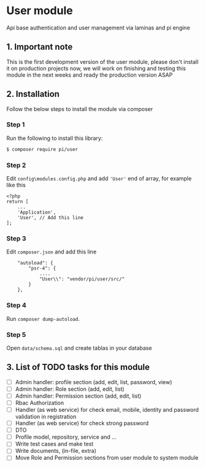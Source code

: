 # User module 
Api base authentication and user management via laminas and pi engine

## 1. Important note
This is the first development version of the user module, please don't install it on production projects now, we will work on finishing and testing this module in the next weeks and ready the production version ASAP

## 2. Installation
Follow the below steps to install the module via composer

### Step 1
Run the following to install this library:

```bash
$ composer require pi/user
```

### Step 2
Edit `config\modules.config.php` and add `'User'` end of array, for example like this

```
<?php
return [
    ...
    'Application',
    'User', // Add this line
];

```

### Step 3
Edit `composer.json` and add this line

```
    "autoload": {
        "psr-4": {
            ....
            "User\\": "vendor/pi/user/src/"
        }
    },
```

### Step 4
Run `composer dump-autoload`.

### Step 5
Open `data/schema.sql` and create tablas in your database

## 3. List of TODO tasks for this module

* [ ] Admin handler: profile section (add, edit, list, password, view)
* [ ] Admin handler: Role section (add, edit, list)
* [ ] Admin handler: Permission section (add, edit, list)
* [ ] Rbac Authorization
* [ ] Handler (as web service) for check email, mobile, identity and password validation in registration
* [ ] Handler (as web service) for check strong password
* [ ] DTO
* [ ] Profile model, repository, service and ...
* [ ] Write test cases and make test
* [ ] Write documents, (in-file, extra)
* [ ] Move Role and Permission sections from user module to system module